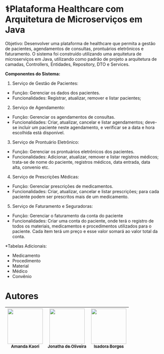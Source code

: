 # ⚕️**Plataforma Healthcare com Arquitetura de Microserviços em Java**

Objetivo: Desenvolver uma plataforma de healthcare que permita a gestão de pacientes, agendamentos de consultas, prontuários eletrônicos e faturamento. O sistema foi
construído utilizando uma arquitetura de microserviços em Java, utilizando como padrão de projeto a arquitetura de camadas, Controllers, Entidades, Repository, DTO e Services.
 
 **Componentes do Sistema:**
1. Serviço de Gestão de Pacientes:
- Função: Gerenciar os dados dos pacientes.
- Funcionalidades: Registrar, atualizar, remover e listar pacientes;
  
2. Serviço de Agendamento:
- Função: Gerenciar os agendamentos de consultas.
- Funcionalidades: Criar, atualizar, cancelar e listar agendamentos; deve-se incluir um paciente neste agendamento, e verificar se a data e hora escolhida está disponível.

3. Serviço de Prontuário Eletrônico:
- Função: Gerenciar os prontuários eletrônicos dos pacientes.
- Funcionalidades: Adicionar, atualizar, remover e listar registros médicos; trata-se de nome do paciente, registros médicos, data entrada, data alta, convenio etc.

4. Serviço de Prescrições Médicas:
- Função: Gerenciar prescrições de medicamentos.
- Funcionalidades: Criar, atualizar, cancelar e listar prescrições; para cada paciente podem ser prescritos mais de um medicamento.

5. Serviço de Faturamento e Seguradoras:
- Função: Gerenciar o faturamento da conta do paciente
- Funcionalidades: Criar uma conta do paciente, onde terá o registro de todos os materiais, medicamentos e procedimentos utilizados para o paciente. Cada item terá um preço e esse valor
somará ao valor total da conta.

*Tabelas Adicionais:
- Medicamento
- Procedimento
- Material
- Médico
- Convênio

# Autores
| [<img src="https://avatars.githubusercontent.com/u/137840108?v=4" width=115><br><sub>Amanda Kaori</sub>](https://github.com/amandakkm) |  [<img src="https://avatars.githubusercontent.com/u/121531194?v=4" width=115><br><sub>Jonatha de Oliveira</sub>](https://github.com/Jonthaao) | [<img src="https://avatars.githubusercontent.com/u/152339334?v=4" width=115><br><sub>Isadora Borges</sub>](https://github.com/isadoraborgess)  |
| :---: | :---: | :---: |
